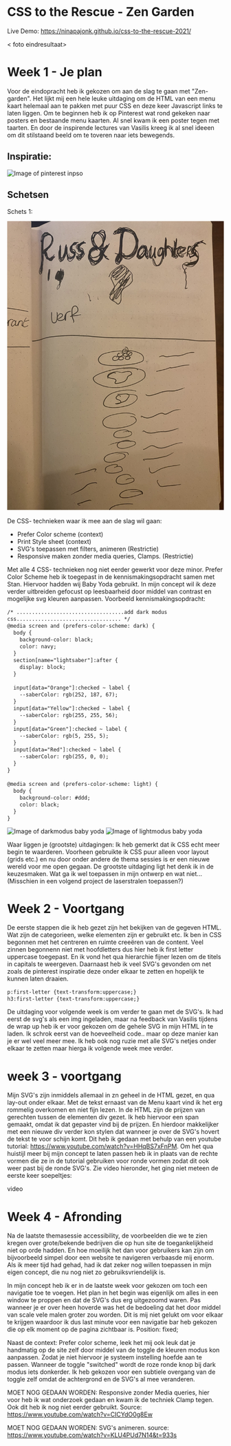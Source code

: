 # CSS to the Rescue - Zen Garden
Live Demo:  https://ninapajonk.github.io/css-to-the-rescue-2021/

< foto eindresultaat>

# Week 1 - Je plan

Voor de eindopracht heb ik gekozen om aan de slag te gaan met "Zen-garden". Het lijkt mij een hele leuke uitdaging om de HTML van een menu kaart helemaal aan te pakken met puur CSS en deze keer Javascript links te laten liggen. 
Om te beginnen heb ik op Pinterest wat rond gekeken naar posters en bestaande menu kaarten. Al snel kwam ik een poster tegen met taarten. En door de inspirende lectures van Vasilis kreeg ik al snel ideeen  om dit stilstaand beeld om te toveren naar iets bewegends. 
## Inspiratie:

![Image of pinterest inpso](images/360DegreesOfCake.jpg)

## Schetsen
Schets 1:

![Image of schets 1](/images/schets1.jpg)

De CSS- technieken waar ik mee aan de slag wil gaan:
- Prefer Color scheme (context)
- Print Style sheet (context) 
- SVG's toepassen met filters, animeren (Restrictie)
- Responsive maken zonder media queries, Clamps. (Restrictie)

Met alle 4 CSS- technieken nog niet eerder gewerkt voor deze minor. Prefer Color Scheme heb ik toegepast in de kennismakingsopdracht samen met Stan. Hiervoor hadden wij Baby Yoda gebruikt. In mijn concept wil ik deze verder uitbreiden gefocust op leesbaarheid door middel van contrast en mogelijke svg kleuren aanpassen. 
Voorbeeld kennismakingsopdracht:

```
/* ...................................add dark modus css.................................. */
@media screen and (prefers-color-scheme: dark) {
  body {
    background-color: black;
    color: navy;
  }
  section[name="lightsaber"]:after {
    display: block;
  }

  input[data="Orange"]:checked ~ label {
    --saberColor: rgb(252, 187, 67);
  }
  input[data="Yellow"]:checked ~ label {
    --saberColor: rgb(255, 255, 56);
  }
  input[data="Green"]:checked ~ label {
    --saberColor: rgb(5, 255, 5);
  }
  input[data="Red"]:checked ~ label {
    --saberColor: rgb(255, 0, 0);
  }
}

@media screen and (prefers-color-scheme: light) {
  body {
    background-color: #ddd;
    color: black;
  }
}
```
![Image of darkmodus baby yoda](/images/yoda_dark.jpg)
![Image of lightmodus baby yoda](images/yoda_light.jpg)



Waar liggen je (grootste) uitdagingen: Ik heb gemerkt dat ik CSS echt meer begin te waarderen. Voorheen gebruikte ik CSS puur alleen voor layout (grids etc.) en nu door onder andere de thema sessies is er een nieuwe wereld voor me open gegaan. De grootste uitdaging ligt het denk ik in de keuzesmaken. Wat ga ik wel toepassen in mijn ontwerp en wat niet... (Misschien in een volgend project de laserstralen toepassen?)


# Week 2  - Voortgang
De eerste stappen die ik heb gezet zijn het bekijken van de gegeven HTML. Wat zijn de categorieen, welke elementen zijn er gebruikt etc. Ik ben in CSS begonnen met het centreren en ruimte creeëren van de content. Veel zinnen begonnenn niet met hoofdletters dus hier heb ik first letter uppercase toegepast. En ik vond het qua hierarchie fijner lezen om de titels in capitals te weergeven. Daarnaast heb ik veel SVG's gevonden om net zoals de pinterest inspiratie deze onder elkaar te zetten en hopelijk te kunnen laten draaien. 
```
p:first-letter {text-transform:uppercase;}
h3:first-letter {text-transform:uppercase;} 
```
De uitdaging voor volgende week is om verder te gaan met de SVG's. Ik had eerst de svg's als een img ingeladen, maar na feedback van Vasilis tijdens de wrap up heb ik er voor gekozen om de gehele SVG in mijn HTML in te laden. Ik schrok eerst van de hoeveelheid code.. maar op deze manier kan je er wel veel meer mee. Ik heb ook nog ruzie met alle SVG's netjes onder elkaar te zetten maar hierga ik volgende week mee verder. 

# week 3 - voortgang
Mijn SVG's zijn inmiddels allemaal in zn geheel in de HTML gezet, en qua lay-out onder elkaar. Met de tekst ernaast van de Menu kaart vind ik het erg rommelig overkomen en niet fijn lezen. In de HTML zijn de prijzen van gerechten tussen de elementen div gezet. Ik heb hiervoor een span gemaakt, omdat ik dat gepaster vind bij de prijzen. En hierdoor makkelijker met een nieuwe div verder kon stylen dat wanneer je over de SVG's hovert de tekst te voor schijn komt. Dit heb ik gedaan met behulp van een youtube tutorial: https://www.youtube.com/watch?v=HHqBS7xFnPM. 
Om het qua huistijl meer bij mijn concept te laten passen heb ik in plaats van de rechte vormen die ze in de tutorial gebruiken voor ronde vormen zodat dit ook weer past bij de ronde SVG's. Zie video hieronder, het ging niet meteen de eerste keer soepeltjes: 

video


# Week 4 - Afronding

Na de laatste themasessie accessibility, de voorbeelden die we te zien kregen over grote/bekende bedrijven die op hun site de toegankelijkheid niet op orde hadden. En hoe moeilijk het dan voor gebruikers kan zijn om bijvoorbeeld simpel door een website te navigeren verbaasde mij enorm. Als ik meer tijd had gehad, had ik dat zeker nog willen toepassen in mijn eigen concept, die nu nog niet zo gebruiksvriendelijk is. 

In mijn concept heb ik er in de laatste week voor gekozen om toch een navigatie toe te voegen. Het plan in het begin was eigenlijk om alles in een window te proppen en dat de SVG's dus erg uitgezoomd waren. Pas wanneer je er over heen hoverde was het de bedoeling dat het door middel van scale vele malen groter zou worden. Dit is mij niet gelukt om voor elkaar te krijgen waardoor ik dus last minute voor een navigatie bar heb gekozen die op elk moment op de pagina zichtbaar is. Position: fixed;

Naast de context: Prefer color scheme, leek het mij ook leuk dat je handmatig op de site zelf door middel van de toggle de kleuren modus kon aanpassen. Zodat je niet hiervoor je systeem instelling hoefde aan te passen. Wanneer de toggle "switched" wordt de roze ronde knop bij dark modus iets donkerder. Ik heb gekozen voor een subtiele overgang van de toggle zelf omdat de achtergrond en de SVG's al mee veranderen. 

MOET NOG GEDAAN WORDEN:
Responsive zonder Media queries, hier voor heb ik wat onderzoek gedaan en kwam ik de techniek Clamp tegen. Ook dit heb ik nog niet eerder gebruikt. Source: https://www.youtube.com/watch?v=CICYdO0g8Ew

MOET NOG GEDAAN WORDEN:
SVG's animeren. 
source: https://www.youtube.com/watch?v=KLU4PUd7N14&t=933s

